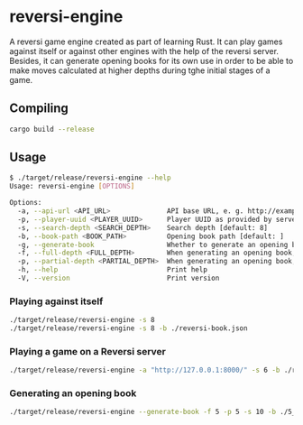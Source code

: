 # reversi-engine
A reversi game engine created as part of learning Rust. It can play games
against itself or against other engines with the help of the reversi server.
Besides, it can generate opening books for its own use in order to be able
to make moves calculated at higher depths during tghe initial stages of a game.

## Compiling

```bash
cargo build --release
```

## Usage

```bash
$ ./target/release/reversi-engine --help
Usage: reversi-engine [OPTIONS]

Options:
  -a, --api-url <API_URL>              API base URL, e. g. http://example.com:8080/ [default: ]
  -p, --player-uuid <PLAYER_UUID>      Player UUID as provided by server API [default: ]
  -s, --search-depth <SEARCH_DEPTH>    Search depth [default: 8]
  -b, --book-path <BOOK_PATH>          Opening book path [default: ]
  -g, --generate-book                  Whether to generate an opening book
  -f, --full-depth <FULL_DEPTH>        When generating an opening book, how deeply to evaluate all moves [default: 5]
  -p, --partial-depth <PARTIAL_DEPTH>  When generating an opening book, how deeply to analyze main lines [default: 7]
  -h, --help                           Print help
  -V, --version                        Print version
```

### Playing against itself

```bash
./target/release/reversi-engine -s 8
./target/release/reversi-engine -s 8 -b ./reversi-book.json
```

### Playing a game on a Reversi server
```bash
./target/release/reversi-engine -a "http://127.0.0.1:8000/" -s 6 -b ./reversi-book.json -p "<player uuid>"
```

### Generating an opening book
```bash
./target/release/reversi-engine --generate-book -f 5 -p 5 -s 10 -b ./5_10.json
```
